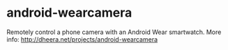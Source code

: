 android-wearcamera
==================

Remotely control a phone camera with an Android Wear smartwatch.
More info: http://dheera.net/projects/android-wearcamera
